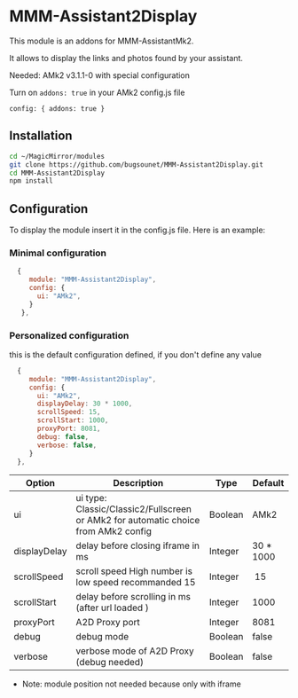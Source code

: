 # MMM-Assistant2Display

This module is an addons for MMM-AssistantMk2.

It allows to display the links and photos found by your assistant.

Needed: AMk2 v3.1.1-0 with special configuration

Turn on `addons: true` in your AMk2 config.js file

`config: { addons: true }`

## Installation

```sh
cd ~/MagicMirror/modules
git clone https://github.com/bugsounet/MMM-Assistant2Display.git
cd MMM-Assistant2Display
npm install
```

## Configuration
To display the module insert it in the config.js file. Here is an example:

### Minimal configuration

```js
  {
     module: "MMM-Assistant2Display",
     config: {
       ui: "AMk2",
     }
   },
```

### Personalized configuration
this is the default configuration defined, if you don't define any value

```js
  {
     module: "MMM-Assistant2Display",
     config: {
       ui: "AMk2", 
       displayDelay: 30 * 1000,
       scrollSpeed: 15,
       scrollStart: 1000,
       proxyPort: 8081,
       debug: false,
       verbose: false,
     }
  },
```

| Option  | Description | Type | Default |
| ------- | --- | --- | --- |
| ui | ui type: Classic/Classic2/Fullscreen or AMk2 for automatic choice from AMk2 config | Boolean | AMk2 |
| displayDelay | delay before closing iframe in ms | Integer | 30 * 1000 |
| scrollSpeed | scroll speed High number is low speed recommanded 15 | Integer | 15 |
| scrollStart | delay before scrolling in ms (after url loaded ) | Integer | 1000 |
| proxyPort | A2D Proxy port | Integer | 8081 |
| debug | debug mode | Boolean | false |
| verbose | verbose mode of A2D Proxy (debug needed) | Boolean | false |


* Note: module position not needed because only with iframe
